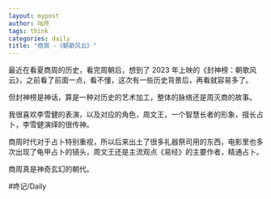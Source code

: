 ```yaml
---
layout: mypost
author: 咕咚
tags: think
categories: daily
title: "商周 -《朝歌风云》"
---
```


最近在看夏商周的历史，看完周朝后，想到了 2023 年上映的《封神榜：朝歌风云》，之前看了前面一点，看不懂，这次有一些历史背景后，再看就容易多了。

但封神榜是神话，算是一种对历史的艺术加工，整体的脉络还是周灭商的故事。

我很喜欢李雪健的表演，以及对应的角色，周文王，一个智慧长者的形象，擅长占卜，李雪健演绎的很传神。

商周时代对于占卜特别重视，所以后来出土了很多礼器祭司用的东西，电影里也多次出现了龟甲占卜的镜头，周文王还是主流观点《易经》的主要作者，精通占卜。

商周真是神奇玄幻的朝代。


#咚记/Daily
